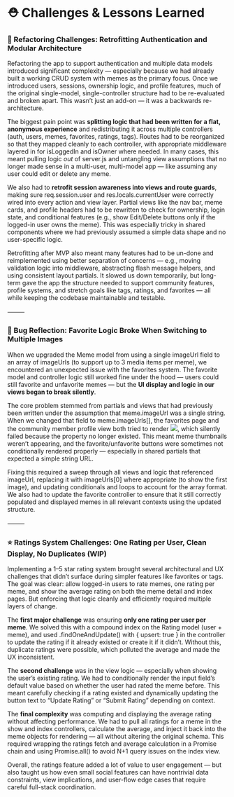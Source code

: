
# ⛑️ Challenges & Lessons Learned
### 🔁 Refactoring Challenges: Retrofitting Authentication and Modular Architecture

Refactoring the app to support authentication and multiple data models introduced significant complexity — especially because we had already built a working CRUD system with memes as the primary focus. Once we introduced users, sessions, ownership logic, and profile features, much of the original single-model, single-controller structure had to be re-evaluated and broken apart. This wasn’t just an add-on — it was a backwards re-architecture.

The biggest pain point was **splitting logic that had been written for a flat, anonymous experience** and redistributing it across multiple controllers (auth, users, memes, favorites, ratings, tags). Routes had to be reorganized so that they mapped cleanly to each controller, with appropriate middleware layered in for isLoggedIn and isOwner where needed. In many cases, this meant pulling logic *out* of server.js and untangling view assumptions that no longer made sense in a multi-user, multi-model app — like assuming any user could edit or delete any meme.

We also had to **retrofit session awareness into views and route guards**, making sure req.session.user and res.locals.currentUser were correctly wired into every action and view layer. Partial views like the nav bar, meme cards, and profile headers had to be rewritten to check for ownership, login state, and conditional features (e.g., show Edit/Delete buttons only if the logged-in user owns the meme). This was especially tricky in shared components where we had previously assumed a simple data shape and no user-specific logic.

Retrofitting after MVP also meant many features had to be un-done and reimplemented using better separation of concerns — e.g., moving validation logic into middleware, abstracting flash message helpers, and using consistent layout partials. It slowed us down temporarily, but long-term gave the app the structure needed to support community features, profile systems, and stretch goals like tags, ratings, and favorites — all while keeping the codebase maintainable and testable.

⸻

### 🐛 Bug Reflection: Favorite Logic Broke When Switching to Multiple Images

When we upgraded the Meme model from using a single imageUrl field to an array of imageUrls (to support up to 3 media items per meme), we encountered an unexpected issue with the favorites system. The favorite model and controller logic still worked fine under the hood — users could still favorite and unfavorite memes — but the **UI display and logic in our views began to break silently**.

The core problem stemmed from partials and views that had previously been written under the assumption that meme.imageUrl was a single string. When we changed that field to meme.imageUrls[], the favorites page and the community member profile view both tried to render <img src="<%= meme.imageUrl %>">, which silently failed because the property no longer existed. This meant meme thumbnails weren’t appearing, and the favorite/unfavorite buttons were sometimes not conditionally rendered properly — especially in shared partials that expected a simple string URL.

Fixing this required a sweep through all views and logic that referenced imageUrl, replacing it with imageUrls[0] where appropriate (to show the first image), and updating conditionals and loops to account for the array format. We also had to update the favorite controller to ensure that it still correctly populated and displayed memes in all relevant contexts using the updated structure.

⸻

### ⭐️ Ratings System Challenges: One Rating per User, Clean Display, No Duplicates (WIP)

Implementing a 1–5 star rating system brought several architectural and UX challenges that didn’t surface during simpler features like favorites or tags. The goal was clear: allow logged-in users to rate memes, one rating per meme, and show the average rating on both the meme detail and index pages. But enforcing that logic cleanly and efficiently required multiple layers of change.

The **first major challenge** was ensuring **only one rating per user per meme**. We solved this with a compound index on the Rating model (user + meme), and used .findOneAndUpdate() with { upsert: true } in the controller to update the rating if it already existed or create it if it didn’t. Without this, duplicate ratings were possible, which polluted the average and made the UX inconsistent.

The **second challenge** was in the view logic — especially when showing the user’s existing rating. We had to conditionally render the input field’s default value based on whether the user had rated the meme before. This meant carefully checking if a rating existed and dynamically updating the button text to “Update Rating” or “Submit Rating” depending on context.

The **final complexity** was computing and displaying the average rating without affecting performance. We had to pull all ratings for a meme in the show and index controllers, calculate the average, and inject it back into the meme objects for rendering — all without altering the original schema. This required wrapping the ratings fetch and average calculation in a Promise chain and using Promise.all() to avoid N+1 query issues on the index view.

Overall, the ratings feature added a lot of value to user engagement — but also taught us how even small social features can have nontrivial data constraints, view implications, and user-flow edge cases that require careful full-stack coordination.


